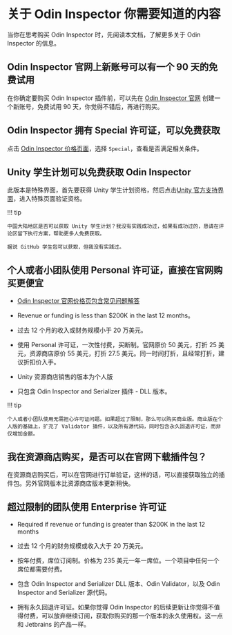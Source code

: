 # 关于 Odin Inspector 你需要知道的内容

当你在思考购买 Odin Inspector 时，先阅读本文档，了解更多关于 Odin Inspector 的信息。

## Odin Inspector 官网上新账号可以有一个 90 天的免费试用

在你确定要购买 Odin Inspector 插件前，可以先在 [Odin Inspector 官网](https://odininspector.com/) 创建一个新账号，免费试用 90 天，你觉得不错后，再进行购买。

## Odin Inspector 拥有 Special 许可证，可以免费获取

点击 [Odin Inspector 价格页面](https://odininspector.com/pricing)，选择 `Special`，查看是否满足相关条件。

## Unity 学生计划可以免费获取 Odin Inspector

此版本是特殊界面，首先要获得 Unity 学生计划资格，然后点击[Unity 官方支持界面](https://support.unity.com/hc/en-us/articles/29430387545108-How-do-I-access-the-free-Odin-Inspector-and-Odin-Validator-educational-licenses)，进入特殊页面验证资格。

!!! tip

    中国大陆地区是否可以获取 Unity 学生计划？我没有实践成功过，如果有成功过的，恳请在评论区留下执行方案，帮助更多人免费获取。
    
    据说 GitHub 学生包可以获取，但我没有实践过。

## 个人或者小团队使用 Personal 许可证，直接在官网购买更便宜

- [Odin Inspector 官网价格页包含常见问题解答](https://odininspector.com/pricing)

- Revenue or funding is less than $200K in the last 12 months。

- 过去 12 个月的收入或财务规模小于 20 万美元。

- 使用 Personal 许可证，一次性付费，买断制。官网原价 50 美元，打折 25 美元，资源商店原价 55 美元，打折 27.5 美元。同一时间打折，且经常打折，建议折扣价入手。

- Unity 资源商店销售的版本为个人版

- 只包含 Odin Inspector and Serializer 插件 - DLL 版本。

!!! tip

    个人或者小团队使用无需担心许可证问题。如果超过了限制，那么可以购买商业版。商业版在个人版的基础上，扩充了 Validator 插件，以及所有源代码，同时包含永久回退许可证，而非仅增加金额。

## 我在资源商店购买，是否可以在官网下载插件包？

在资源商店购买后，可以在官网进行订单验证，这样的话，可以直接获取独立的插件包。另外官网版本比资源商店版本更新稍快。

## 超过限制的团队使用 Enterprise 许可证

- Required if revenue or funding is greater than $200K in the last 12 months

- 过去 12 个月的财务规模或收入大于 20 万美元。

- 按年付费，席位订阅制。价格为 235 美元一年一席位。一个项目中任何一个席位都需要付费。

- 包含 Odin Inspector and Serializer DLL 版本、Odin Validator，以及 Odin Inspector and Serializer 源代码。

- 拥有永久回退许可证。如果你觉得 Odin Inspector 的后续更新让你觉得不值得付费，可以放弃继续订阅，获取你购买的那一个版本的永久使用权。这一点和 Jetbrains 的产品一样。
